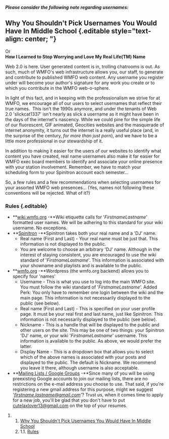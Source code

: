 ***Please consider the following note regarding usernames:***

Why You Shouldn't Pick Usernames You Would Have In Middle School {.editable style="text-align: center; "}
----------------------------------------------------------------

Or\
 **How I Learned to Stop Worrying and Love My Real Life(TM) Name**

Web 2.0 is here. User generated content is in, trolling chatrooms is
out. As such, much of WMFO's web infrastructure allows you, our staff,
to generate and contribute to published WMFO web content. Any username
you register under will become your author's signature for any work you
create or to which you contribute in the WMFO web-o-sphere.

In light of this fact, and in keeping with the professionalism we strive
for at WMFO, we encourage all of our users to select usernames that
reflect their true names.  This isn't the 1990s anymore, and under the
tenants of Web 2.0 'slickcat1337' isn't nearly as slick a username as it
might have been in the days of the internet's nascency. While we could
pine for the simple life of our fluorescent, GIF animated, Geocities
websites and the masquerade of internet anonymity, it turns out the
internet is a really useful place (and, in the surprise of the century,
*for more than just porn*), and we have to be a little more professional
in our stewardship of it.

In addition to making it easier for the users of our websites to
identify what content you have created, real name usernames also make it
far easier for WMFO exec board members to identify and associate your
online presence with your station involvement. Remember, we have to
match your scheduling form to your Spinitron account each semester...

So, a few rules and a few recommendations when selecting usernames for
your assorted WMFO web presences... (Yes, names not following these
conventions will be rejected. What of it?)

### Rules {.editable}

-   **[wiki.wmfo.org](https://wiki.wmfo.org/Staff_Info/Staff_Websites "Staff Info/Staff Websites")
    -**Wiki etiquette calls for '*FirstnameLastname*' formatted user
    names. We will be adhering to this standard for your wiki username.
    No exceptions.
-   **[Spinitron](https://wiki.wmfo.org/Staff_Info/Staff_Services "Staff Info/Staff Services")
    -**Spinitron takes both your real name and a 'DJ' name.
    -   Real name (First and Last) - Your real name must be just
        that. This information is not displayed to the public.
    -   You are welcome to choose an arbitrary 'DJ' name. Although in
        the interest of staying consistent, you are encouraged to use
        the wiki standard of '*FirstnameLastname*'. This information is
        associated with your showname and playlists and is available to
        the public.
-   **[wmfo.org](https://wiki.wmfo.org/Staff_Info/Staff_Websites "Staff Info/Staff Websites")
    -**Wordpress (the wmfo.org backend) allows you to specify four
    'names'
    -   Username - This is what you use to log into the main WMFO site.
        You must follow the wiki standard of '*FirstnameLastname'.*
        Added Perk: You only have to remember one login between the wiki
        and the main page. This information is not necessarily displayed
        to the public (see below).
    -   Real name (First and Last) - This is specified on your user
        profile page. It must be your real first and last name, just
        like Spinitron. This information is not necessarily displayed to
        the public (see below).
    -   Nickname - This is a handle that will be displayed to the public
        and other users on the site. This may be one of two things: your
        Spinitron 'DJ' name, or your wiki '*FirstnameLastname*'
        username. This information is available to the public. As above,
        we would prefer the latter.
    -   Display Name - This is a dropdown box that allows you to select
        which of the above names is associated with your posts and
        displayed to the public. The default is Nickname. We recommend
        you leave it there, although username is also acceptable.
-   **[Mailing Lists / Google
    Groups](https://wiki.wmfo.org/Staff_Info/Staff_Newsgroups "Staff Info/Staff Newsgroups")
    -**Since many of you will be using preexisting Google accounts to
    join our mailing lists, there are no restrictions on the e-mail
    address you choose to use. That said, if you're registering a new
    gmail address for this purpose, might we suggest
    '*[firstname.lastname@gmail.com](mailto:firstname.lastname@gmail.com "mailto:firstname.lastname@gmail.com")'*?
    Trust us, when it comes time to apply for a new job, you'll be glad
    that you don't have to put
    [cutelaxlover13@gmail.com](mailto:cutelaxlover13@gmail.com "mailto:cutelaxlover13@gmail.com")
    on the top of your resumes.

1.  1. [Why You Shouldn't Pick Usernames You Would Have In Middle
    School](#Why_You_Shouldn't_Pick_Usernames_You_Would_Have_In_Middle_School)
    1.  1.1. [Rules](#Rules)


